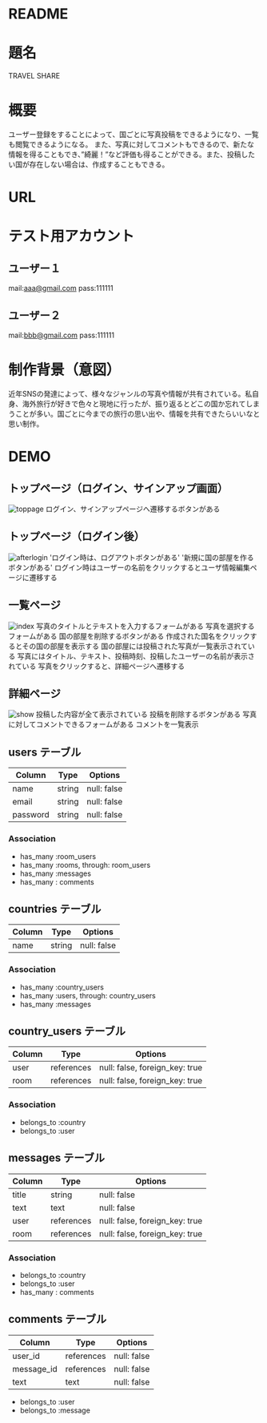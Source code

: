 # README

# 題名
TRAVEL SHARE

# 概要
ユーザー登録をすることによって、国ごとに写真投稿をできるようになり、一覧も閲覧できるようになる。
また、写真に対してコメントもできるので、新たな情報を得ることもでき、”綺麗！”など評価も得ることができる。また、投稿したい国が存在しない場合は、作成することもできる。

# URL

# テスト用アカウント
## ユーザー１
mail:aaa@gmail.com
pass:111111

## ユーザー２
mail:bbb@gmail.com
pass:111111

# 制作背景（意図）
近年SNSの発達によって、様々なジャンルの写真や情報が共有されている。私自身、海外旅行が好きで色々と現地に行ったが、振り返るとどこの国か忘れてしまうことが多い。国ごとに今までの旅行の思い出や、情報を共有できたらいいなと思い制作。

# DEMO
## トップページ（ログイン、サインアップ画面）
![toppage](https://user-images.githubusercontent.com/77385479/109965603-864d9400-7d32-11eb-8831-3cc65576e9d2.jpg)
ログイン、サインアップページへ遷移するボタンがある

## トップページ（ログイン後）
![afterlogin](https://user-images.githubusercontent.com/77385479/109968337-e98cf580-7d35-11eb-8235-ba92b31591ec.jpg)
'ログイン時は、ログアウトボタンがある'
'新規に国の部屋を作るボタンがある'
ログイン時はユーザーの名前をクリックするとユーザ情報編集ページに遷移する




## 一覧ページ
![index](https://user-images.githubusercontent.com/77385479/109965878-e8a69480-7d32-11eb-942d-fe2ba719a34d.jpg)
写真のタイトルとテキストを入力するフォームがある
写真を選択するフォームがある
国の部屋を削除するボタンがある
作成された国名をクリックするとその国の部屋を表示する
国の部屋には投稿された写真が一覧表示されている
写真にはタイトル、テキスト、投稿時刻、投稿したユーザーの名前が表示されている
写真をクリックすると、詳細ページへ遷移する

## 詳細ページ
![show](https://user-images.githubusercontent.com/77385479/109967584-f3622900-7d34-11eb-8256-e7c6d366f4c5.jpg)
投稿した内容が全て表示されている
投稿を削除するボタンがある
写真に対してコメントできるフォームがある
コメントを一覧表示





## users テーブル

| Column   | Type   | Options     |
| -------- | ------ | ----------- |
| name     | string | null: false |
| email    | string | null: false |
| password | string | null: false |

### Association

- has_many :room_users
- has_many :rooms, through: room_users
- has_many :messages
- has_many : comments

## countries テーブル

| Column | Type   | Options     |
| ------ | ------ | ----------- |
| name   | string | null: false |

### Association

- has_many :country_users
- has_many :users, through: country_users
- has_many :messages

## country_users テーブル

| Column | Type       | Options                        |
| ------ | ---------- | ------------------------------ |
| user   | references | null: false, foreign_key: true |
| room   | references | null: false, foreign_key: true |

### Association

- belongs_to :country
- belongs_to :user

## messages テーブル

| Column  | Type       | Options                        |
| ------- | ---------- | ------------------------------ |
| title   | string     | null: false                    |
| text    | text       | null: false                    |
| user    | references | null: false, foreign_key: true |
| room    | references | null: false, foreign_key: true |

### Association

- belongs_to :country
- belongs_to :user
- has_many : comments

## comments テーブル

| Column     | Type       | Options     |
| ---------- | ---------- | ----------- |
| user_id    | references | null: false |
| message_id | references | null: false |
| text       | text       | null: false |

- belongs_to :user
- belongs_to :message
